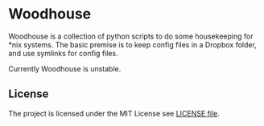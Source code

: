 # Woodhouse #
Woodhouse is a collection of python scripts to do some housekeeping for *nix 
systems. The basic premise is to keep config files in a Dropbox folder, and 
use symlinks for config files.  

Currently Woodhouse is unstable.

## License ##
The project is licensed under the MIT License see [LICENSE file](https://raw.github.com/jtdressel/woodhouse/master/LICENSE).

